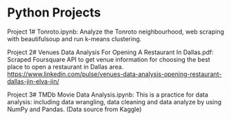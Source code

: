 # Python Projects
Project 1# Tonroto.ipynb:
Analyze the Tonroto neighbourhood, web scraping with beautifulsoup and run k-means clustering.

Project 2# Venues Data Analysis For Opening A Restaurant In Dallas.pdf:
Scraped Foursquare API to get venue information for choosing the best place to open a restaurant in Dallas area.
https://www.linkedin.com/pulse/venues-data-analysis-opening-restaurant-dallas-jin-elva-jin/

Project 3# TMDb Movie Data Analysis.ipynb:
This is a practice for data analysis: including data wrangling, data cleaning and data analyze by using NumPy and Pandas. (Data source from Kaggle)


